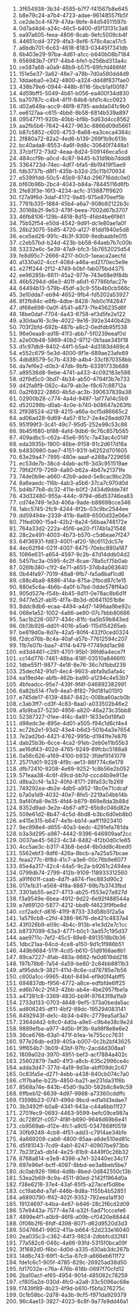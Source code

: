 1. 3f654938-3b34-4585-b7f7-f41567b8e645
2. b8e79c24-a7b4-4723-adae-96148557fb5f
3. ce2de3c4-f479-47da-9bfe-84d54511597b
4. 0d7ad4d4-a24c-46c5-b400-d5f13131c3a6
5. ea97a605-feea-4806-8cab-9efc5009cb4f
6. 44651cd4-3729-4fa3-8ef6-578c4aca17c5
7. a6bdb701-6c63-4618-8183-03445f7341db
8. 6b403e29-97ba-4d61-a1cc-b640b08b7184
9. 656983b7-0f17-44b4-bfe1-b256bd313a4c
10. ce587a68-a0a9-48b9-b575-69fcfd466f4f
11. 151e5e37-3a62-48e7-a78b-7d0a580dd4d9
12. 1ddaeba0-e342-4800-a324-dd48f837fae0
13. 438b79e6-0944-448b-8116-5bcb1af00f87
14. 4d59bff5-5049-4b81-b056-ea400f34d830
15. ba70787c-c4b4-4f1f-84b8-bfd1c4cc0923
16. d02a649a-acc9-46f8-8795-aadda041c9b0
17. ee6127aa-c615-4bb6-8b58-6814b539a897
18. 095477f1-920b-40bb-bf8b-5d63d4cc8562
19. aa2fb5b6-7642-4427-963c-8866d09d5661
20. b87c5852-c605-4753-8a68-ea3ceca4364c
21. 2f880a72-82a2-4ed6-b139-269f1b9c613b
22. bc40ada8-8553-4a6f-9d8c-30640f7448a1
23. 37cbf172-73d2-4eaa-8d24-509146eca5cd
24. 484ccf9b-a0cd-4c87-9445-b31d9bb7ddd8
25. 3364723d-74ec-4df7-bfa5-8b19419f5ae9
26. fdb3737b-d8f1-435b-b32d-25c11b170934
27. e53991dd-50c5-45b9-974d-296716ddc0e0
28. bf60b96b-2bc4-4043-b84a-78445116d6fb
29. 2fe83f3e-16f3-4234-acfc-313887ff9620
30. f27a9f6d-3daf-4172-9a45-975e870eef5b
31. 7761b335-1884-45b4-a6a7-908b92122b3c
32. 30166b2f-9e53-479f-beea-7002d67b3707
33. 46fb8106-129b-4618-8d15-4fdd4be6f861
34. 75b52f54-e50d-4542-9d91-dc1e80ae1a0f
35. 26b23075-5b85-4720-a127-81dd1940e5d8
36. ece5ed26-991c-4b3f-9309-9edbaabfe015
37. c2eb57bd-b24d-423b-bb58-64aeb7b7c00b
38. 53232e6c-5e39-47a9-bfc3-5b7652025d54
39. fe8d95c7-2666-4217-b0c0-1aeaca2aecfd
40. a1330a02-4ccf-408d-a46a-ed2170ec5e9e
41. e27ff244-2f12-4749-b0bf-fab075bd4375
42. ee96285b-6611-45a2-977e-743e68e9f84b
43. 46b5294d-d6e3-401f-a6d1-67786bfac27e
44. 64494b13-579b-45df-a3c9-55b4b0cb566c
45. 3e10dda7-eb94-4652-9fb4-fd5202a53927
46. 8f2fb84c-e8fb-4dbe-8428-7eb0c1f42647
47. df66e698-0a0f-4541-a873-7fe456235d6f
48. 18be0daf-7704-4a43-8758-ef3d5fe2e122
49. a30daa16-3c9e-4022-9e16-392e3440b42b
50. 703f2bfd-692b-487b-a8c2-0edfdb95f538
51. 96e0eaa8-ad18-41f3-abb7-5f0239eeaf0d
52. a2e00b48-5869-40b2-9712-0b1aae345f18
53. d1c97db9-8402-44f1-b5a4-4d3183d469c4
54. e552c679-5e3d-4000-8f1e-689ae23afe69
55. 4db88579-5c7b-4339-a4b4-33cf870358bb
56. da7ef6e2-d0b3-47db-9bfb-63391733b688
57. a89536d8-9ebe-4741-a433-4c092183e598
58. d2f9d5c0-3bd7-4b34-ab50-4794f3b7e733
59. d42fa8f9-082c-4a79-ab3e-f8c67c88712a
60. 0a2f6922-2860-4b5d-ac3b-390637839a38
61. 02900b28-c774-4a4d-9497-1af77a14c5b9
62. d520298b-d0ab-4c0e-b740-b08647a263fb
63. 2f938524-d218-4215-a66a-bcf5d86665c2
64. ad06ad28-6d69-4a57-81c7-2e4e28edd074
65. 951f99f3-3c41-49c7-95d5-252e98c53c88
66. 9b45f680-bf88-4afd-9db6-9c76c857b565
67. 409adbc5-c62a-45e6-951c-7a43ac4c014f
68. eda3935b-1900-46be-9158-91c2d617d16a
69. b4830980-bae7-4151-931f-b6252d701605
70. 63e29a47-7995-480e-aaaf-e288a7229656
71. ec53de7b-38cd-4dab-acf6-3d3c951519ae
72. 79fd2f79-7269-4a80-b62a-4b67e21371fe
73. 74de0b9e-a660-42b9-aded-5e8cac9bc20b
74. 8a6eaedc-116b-4ab3-a5b6-37ca7c970d0d
75. bd4b77b8-dc32-411e-b0f2-2434d9dde74f
76. 43d32480-955a-444c-9794-d6d53746ea83
77. cd74e749-1e3d-406a-9ade-b88698cce346
78. 1abc5745-2fc9-4244-8f2b-03c9bc2544ee
79. dd59494e-2339-411b-8a69-6500d32e06e7
80. 71fed090-15a4-42b2-8a24-56baa748172e
81. 764a33d2-222a-45f6-ae20-f174b1a21548
82. 28c2e491-4003-4b73-b570-c5d6eae7f247
83. 64f36931-fd83-4001-af20-18c6112dc57e
84. 4ec62f94-021f-4007-8475-70ebc880a187
85. 1086e631-a654-4597-9c2b-47d14ddb04d2
86. 5457bc3a-0595-4c2f-8cae-78a5cf75b0ab
87. 026fb380-c1f2-4e71-a655-37db4a063640
88. 0b44fa97-7019-48a8-9fb7-fa5a8baf1cd6
89. c88c4ba8-8886-414a-875a-2fbcd87c1e15
90. 880e5c6a-4b6b-4a0f-b7bd-0dde578ff4a0
91. 905d527e-f54b-4b45-8d11-0e78ac8b6d1f
92. 9477e52f-ab15-4f7a-8b3d-d06411051b8e
93. 8ddc8db6-ecaa-4494-a4d7-1496aa9be92c
94. 068e1a52-1002-4a66-ae90-07c7bbb80686
95. 5ac1b226-0077-434c-81fc-ba5b59b843ed
96. 0b13b926-dd01-4016-a5a6-115d154265eb
97. be819d0a-8d7e-42a5-80f4-432f0ced0324
98. f2dcd76b-8c4a-40af-a57b-77612594c207
99. 11b7e07b-baa7-4114-b479-f7749dd1ac98
100. ed3d4461-c291-4701-95b1-36fd6a4ece7f
101. cc14d776-7461-48ba-818f-03510a8466f0
102. 1dbe55f1-9877-4e18-8e76-36c7d1bbd239
103. 25decf42-91d1-4ec4-9603-abfa9a5afa4c
104. ea19ed4e-abfb-462b-ba90-a1294c4e53b7
105. 4bfeadcc-95e7-439f-9f4f-046892382991
106. 6a82b514-f7e9-4ea1-8f82-79d181a015f0
107. e745de17-6139-4847-842c-008ba60acb0b
108. c3ab3ff7-cd3f-4c83-8aa0-a033502b46e2
109. a1b9ba37-5230-4956-a820-46a273c35bb8
110. 52387327-01ee-4f4c-8a91-1833e0d19fa0
111. d98edc3e-895e-4d01-a505-f94c1d6cf4e4
112. ec72b2e1-93d2-43e4-b6d3-501b4a3e7654
113. 7e2ad2bd-4421-4762-995b-d1941fe7e876
114. dab25b3b-6cce-4ca2-91eb-2eb0e11b55b3
115. ae16df43-402d-4765-9249-89fcbc5188a8
116. 0a56c626-a169-4100-b932-3fdef9141079
117. 25711d01-9228-4f9c-ae13-86f774c6e179
118. dfb72410-9208-4e69-9252-1c8b56e2b052
119. 571eaa38-4c6f-49cd-bb7d-cccd4b9e913e
120. d8ba2cf4-1a32-40fd-8171-28fa53c1b269
121. 749292ea-db2e-4db5-a952-18c0e71cdcaf
122. b7a0a1d9-4032-40e7-8fe5-2219a04bb14b
123. 9af40fa8-9e35-4fd4-b879-869e8da3b88d
124. 8352d9ad-3e2e-4b67-aff2-65b8c046d82e
125. 509e61d2-8b47-4c5d-8bd8-b3bc6d0eb8b0
126. e415e315-b647-4e1b-bb14-aaff11923410
127. 9ec998e4-d655-40a3-bedc-4291efa781da
128. b3a3d295-a987-4442-9396-646909aaf2cc
129. 0037ae45-5623-4c34-8482-4f2b0d0c1e65
130. 4cc5ae3c-b317-43b8-bed4-8b0dd8c4bed0
131. 5562ebf3-8df6-426a-8bcb-a7a25a57bcae
132. feaa277c-6f8d-41c7-a3e6-00c76b9e6077
133. 65e4a317-42c4-44a5-9c2a-b9261c2494ea
134. 0799db74-2799-412b-9109-118933312560
135. a91f601f-caab-4d7f-a874-f1ec883d90c2
136. 017e1b31-e568-4f8a-8887-99b7b3743fbd
137. 3301ab55-ae27-4713-ab25-f553e27a927d
138. f3a9549e-6bea-4912-9d22-6e92f488544a
139. e7d69120-5877-4212-bbd9-f4623f9fbe8d
140. ccf2adcf-d816-41f9-8733-33d58b5f2a5a
141. 1a579cb8-c2fd-4386-9676-de421c4837a4
142. 43f026b9-e09c-4b4c-913b-e1e3d2e7c1cc
143. b8737099-63a3-4771-b0c1-3ad57c195d37
144. aae9711c-7ef2-45c5-89e8-8913518b0b36
145. 1dbc21aa-64cd-4ce8-a150-9d1c1f986b51
146. 449b9684-511f-4cd5-b610-51d9168ae8b1
147. 89ca7227-4fab-483a-9682-fe0d619dd216
148. 197b78b6-7a54-4a59-be80-2c84bb8811b3
149. af95ddc9-3821-411d-8c6e-cd78785e7b56
150. c600a1cc-9965-4bb1-8494-ef9d0f4abff5
151. 694837db-f956-4772-a8ce-edfbfde6ff25
152. ed6b74c2-2f43-42bb-ab4e-4be2957fbe1a
153. a47381c8-3369-4830-bb9f-97643f8a1fa9
154. 2733d133-0703-4648-9ef5-373a0beda5ac
155. ad806245-df11-4bf2-89dc-195294083141
156. 8492943f-de1c-4b34-b49c-2779ea5af3a7
157. 2364d4d2-b9c0-4d0a-a9e5-c9b4e38c9e24
158. 9889efba-a977-4d5b-9f3b-9a98f8e8e6e2
159. 36ce676b-63a1-471f-b1ea-1e755ccc7631
160. 977e26db-ed39-405a-b007-0c2b2bf43625
161. 9ff654b7-3b09-43bf-97fc-2acd4d308aa1
162. 1809a02d-3970-4951-bef3-acf7884a402c
163. 25602879-7ad0-41f3-a8cb-635c2996ce4c
164. adda3d47-377d-4a19-9d3e-abff09dc2c67
165. 0c83fa5e-d271-4ebb-a438-840cb074c7a0
166. c1f7ba6e-b22b-4850-ba21-ae231da31f6b
167. 8568a74e-843b-45d0-9a30-582b8c8e9c59
168. 6ffbeb12-8639-4d97-9988-a73360cddffc
169. f3598b23-0741-499d-9bcd-ed1a1d3edae7
170. 3b3492ff-b0a8-4341-943a-c44a6bb11f27
171. 2701fec9-0693-4463-9599-befc09ce987a
172. dc728f2f-c057-4f8f-b690-9646d69b6e41
173. cb9569ab-d12e-4fc1-a905-0347868f0519
174. 30fb9248-4cb8-4f51-add3-c7914ae34bfe
175. 4a669209-cab6-4800-85aa-a6de510ed81c
176. d5f81043-7cd9-4ab1-8247-40907be973bb
177. 7b23f2a5-db14-4e25-81b9-4449f0c26b32
178. 8768a814-e3e8-4396-a7e1-32440ec34c17
179. 697e96ef-bcff-4097-8bbd-ee3a8beb5be7
180. dc0ab926-196d-4d8b-8bed-0d842550c13b
181. 53ea2b69-8c9a-4511-80ed-2142f1964d0a
182. f38e6218-37e4-43af-85f5-a27acef5d8be
183. cc19ab8d-a7af-446b-8d8a-1155b4b52851
184. a6890790-ff42-402f-9352-792eea1a1f30
185. 19124697-b4ba-4e67-b846-28c2f6cd2d09
186. 57e9443a-7577-4e74-a32f-5ad71cccefe6
187. 4899e4f1-a0b9-46f8-a09b-cf0420e88444
188. 0f06b2f6-6fdf-4398-8071-d62d9520d3d3
189. 50476641-9902-411a-b664-52d233e16040
190. 2ea035c3-c362-44f3-9824-2dbbfcd32f41
191. 77a582c6-046c-4a66-93fd-5315f0bca09f
192. 3f1682d0-f6bc-4d0d-a335-d30ab3dc267b
193. 14d6c743-69f1-4c5a-87c9-a666eb611f72
194. fde1c6c1-905f-4785-829c-26925ad38d50
195. fd17032e-c76a-476b-818b-0697f70cfd12
196. 2ba10acf-ef65-4954-901d-485082c78259
197. cf805a2d-030d-4fc0-a2a8-33c5096ac68e
198. f7439f89-4b23-4f9d-b610-f5bfa276275c
199. 0c1b58bc-2d78-4a3b-9cf5-f971da929379
200. 96c4ae13-3927-4023-8c8f-9a77e9dd46a1
